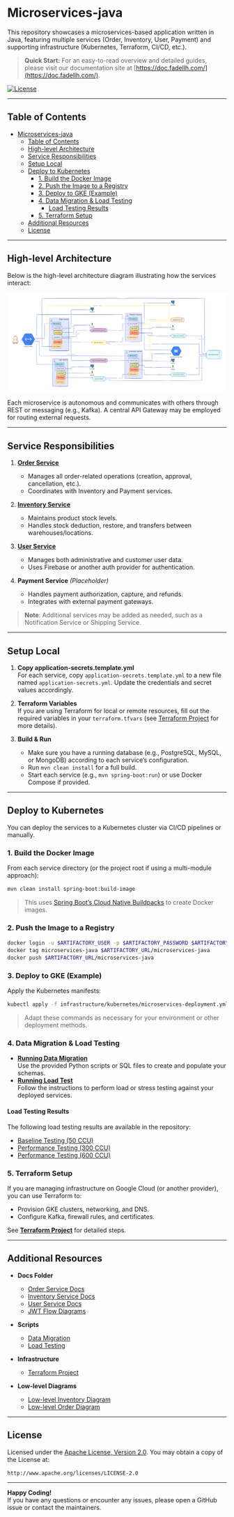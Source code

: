 # Microservices-java

This repository showcases a microservices-based application written in Java, featuring multiple services (Order, Inventory, User, Payment) and supporting infrastructure (Kubernetes, Terraform, CI/CD, etc.).


> **Quick Start:** For an easy-to-read overview and detailed guides, please visit our documentation site at [https://doc.fadellh.com/](https://doc.fadellh.com/).

[![License](https://img.shields.io/badge/License-Apache%202.0-green.svg)](https://opensource.org/licenses/Apache-2.0)

---

## Table of Contents

- [Microservices-java](#microservices-java)
  - [Table of Contents](#table-of-contents)
  - [High-level Architecture](#high-level-architecture)
  - [Service Responsibilities](#service-responsibilities)
  - [Setup Local](#setup-local)
  - [Deploy to Kubernetes](#deploy-to-kubernetes)
    - [1. Build the Docker Image](#1-build-the-docker-image)
    - [2. Push the Image to a Registry](#2-push-the-image-to-a-registry)
    - [3. Deploy to GKE (Example)](#3-deploy-to-gke-example)
    - [4. Data Migration \& Load Testing](#4-data-migration--load-testing)
      - [Load Testing Results](#load-testing-results)
    - [5. Terraform Setup](#5-terraform-setup)
  - [Additional Resources](#additional-resources)
  - [License](#license)

---

## High-level Architecture

Below is the high-level architecture diagram illustrating how the services interact:

![High-level Architecture](docs/high-level-arc.png)

Each microservice is autonomous and communicates with others through REST or messaging (e.g., Kafka). A central API Gateway may be employed for routing external requests.

---

## Service Responsibilities

1. **[Order Service](docs/order-service.md)**  
   - Manages all order-related operations (creation, approval, cancellation, etc.).  
   - Coordinates with Inventory and Payment services.  

2. **[Inventory Service](docs/inventory-service.md)**  
   - Maintains product stock levels.  
   - Handles stock deduction, restore, and transfers between warehouses/locations.  

3. **[User Service](docs/user-service.md)**  
   - Manages both administrative and customer user data.  
   - Uses Firebase or another auth provider for authentication.  

4. **Payment Service** *(Placeholder)*  
   - Handles payment authorization, capture, and refunds.  
   - Integrates with external payment gateways.

> **Note**: Additional services may be added as needed, such as a Notification Service or Shipping Service.

---

## Setup Local

1. **Copy application-secrets.template.yml**  
   For each service, copy `application-secrets.template.yml` to a new file named `application-secrets.yml`. Update the credentials and secret values accordingly.

2. **Terraform Variables**  
   If you are using Terraform for local or remote resources, fill out the required variables in your `terraform.tfvars` (see [Terraform Project](infrastructure/terraform/gke-cluster/README.md) for more details).

3. **Build & Run**  
   - Make sure you have a running database (e.g., PostgreSQL, MySQL, or MongoDB) according to each service’s configuration.  
   - Run `mvn clean install` for a full build.  
   - Start each service (e.g., `mvn spring-boot:run`) or use Docker Compose if provided.

---

## Deploy to Kubernetes

You can deploy the services to a Kubernetes cluster via CI/CD pipelines or manually.

### 1. Build the Docker Image

From each service directory (or the project root if using a multi-module approach):

```bash
mvn clean install spring-boot:build-image
```

> This uses [Spring Boot’s Cloud Native Buildpacks](https://docs.spring.io/spring-boot/docs/current/reference/htmlsingle/#container-images) to create Docker images.

### 2. Push the Image to a Registry

```bash
docker login -u $ARTIFACTORY_USER -p $ARTIFACTORY_PASSWORD $ARTIFACTORY_URL
docker tag microservices-java $ARTIFACTORY_URL/microservices-java
docker push $ARTIFACTORY_URL/microservices-java
```

### 3. Deploy to GKE (Example)

Apply the Kubernetes manifests:

```bash
kubectl apply -f infrastructure/kubernetes/microservices-deployment.yml
```

> Adapt these commands as necessary for your environment or other deployment methods.

### 4. Data Migration & Load Testing

- **[Running Data Migration](scripts/data-migration/README.md)**  
  Use the provided Python scripts or SQL files to create and populate your schemas.
- **[Running Load Test](scripts/load-testing/README.md)**  
  Follow the instructions to perform load or stress testing against your deployed services.

#### Load Testing Results

The following load testing results are available in the repository:

- [Baseline Testing (50 CCU)](docs/load-test-result/baseline-testing-50-ccu.html)
- [Performance Testing (300 CCU)](docs/load-test-result/perfomace-ccu-300.html)
- [Performance Testing (600 CCU)](docs/load-test-result/perfomance-600-ccu.html)

### 5. Terraform Setup

If you are managing infrastructure on Google Cloud (or another provider), you can use Terraform to:

- Provision GKE clusters, networking, and DNS.
- Configure Kafka, firewall rules, and certificates.

See [**Terraform Project**](infrastructure/terraform/gke-cluster/README.md) for detailed steps.

---

## Additional Resources

- **Docs Folder**  
  - [Order Service Docs](docs/order-service.md)  
  - [Inventory Service Docs](docs/inventory-service.md)  
  - [User Service Docs](docs/user-service.md)  
  - [JWT Flow Diagrams](docs/jwt_flow.svg)

- **Scripts**  
  - [Data Migration](scripts/data-migration/README.md)  
  - [Load Testing](scripts/load-testing/README.md)

- **Infrastructure**  
  - [Terraform Project](infrastructure/terraform/gke-cluster/README.md)

- **Low-level Diagrams**  
  - [Low-level Inventory Diagram](docs/low-level-inventory-service.svg)  
  - [Low-level Order Diagram](docs/low-level-order-service.svg)

---

## License

Licensed under the [Apache License, Version 2.0](https://www.apache.org/licenses/LICENSE-2.0). You may obtain a copy of the License at:

```
http://www.apache.org/licenses/LICENSE-2.0
```

---  

**Happy Coding!**  
If you have any questions or encounter any issues, please open a GitHub issue or contact the maintainers.
```